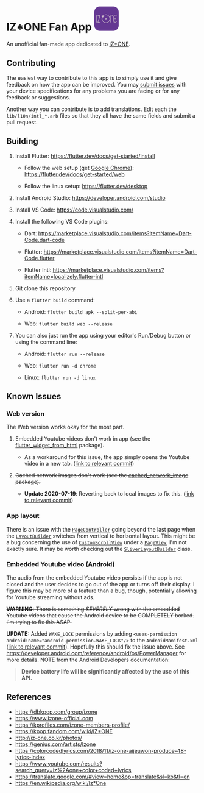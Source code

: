# IZ*ONE Fan App <img src="./assets/launcher_round.png" width="64" alt="App icon"/>

An unofficial fan-made app dedicated to [IZ*ONE](http://iz-one.co.kr/).

## Contributing

The easiest way to contribute to this app is to simply use it and give feedback on how the app can be improved.
You may [submit issues](https://github.com/airicbear/izone-app/issues) with your device specifications for any problems you are facing or for any feedback or suggestions.

Another way you can contribute is to add translations.
Edit each the `lib/l10n/intl_*.arb` files so that they all have the same fields and submit a pull request.

## Building

1. Install Flutter: https://flutter.dev/docs/get-started/install

    - Follow the web setup (get [Google Chrome](https://www.google.com/chrome/)): https://flutter.dev/docs/get-started/web

    - Follow the linux setup: https://flutter.dev/desktop

2. Install Android Studio: https://developer.android.com/studio

3. Install VS Code: https://code.visualstudio.com/

4. Install the following VS Code plugins:

    - Dart: https://marketplace.visualstudio.com/items?itemName=Dart-Code.dart-code

    - Flutter: https://marketplace.visualstudio.com/items?itemName=Dart-Code.flutter

    - Flutter Intl: https://marketplace.visualstudio.com/items?itemName=localizely.flutter-intl

5. Git clone this repository

6. Use a `flutter build` command:

    - Android: `flutter build apk --split-per-abi`

    - Web: `flutter build web --release`

7. You can also just run the app using your editor's Run/Debug button or using the command line:

    - Android: `flutter run --release`

    - Web: `flutter run -d chrome`

    - Linux: `flutter run -d linux`

## Known Issues

### Web version

The Web version works okay for the most part.

1. Embedded Youtube videos don't work in app (see the [flutter_widget_from_html](https://pub.dev/packages/flutter_widget_from_html) package).

    - As a workaround for this issue, the app simply opens the Youtube video in a new tab. ([link to relevant commit](https://github.com/airicbear/izone-app/commit/9cee33ea1d4a685b021c35a040c553c74bd2e1be))

2. ~~Cached network images don't work (see the [cached_network_image](https://pub.dev/packages/cached_network_image) package).~~

    - **Update 2020-07-19**: Reverting back to local images to fix this. ([link to relevant commit](https://github.com/airicbear/izone-app/commit/323a025c72f3396bf61585b2389cd6f077852cbe))

### App layout

There is an issue with the [`PageController`](https://api.flutter.dev/flutter/widgets/PageController-class.html) going beyond the last page when the [`LayoutBuilder`](https://api.flutter.dev/flutter/widgets/LayoutBuilder-class.html) switches from vertical to horizontal layout.
This might be a bug concerning the use of [`CustomScrollView`](https://api.flutter.dev/flutter/widgets/CustomScrollView-class.html) under a [`PageView`](https://api.flutter.dev/flutter/widgets/PageView-class.html), I'm not exactly sure.
It may be worth checking out the [`SliverLayoutBuilder`](https://api.flutter.dev/flutter/widgets/SliverLayoutBuilder-class.html) class.

### Embedded Youtube video (Android)

The audio from the embedded Youtube video persists if the app is not closed and the user decides to go out of the app or turns off their display.
I figure this may be more of a feature than a bug, though, potentially allowing for Youtube streaming without ads.

~~**WARNING:** There is something *SEVERELY* wrong with the embedded Youtube videos that cause the Android device to be COMPLETELY borked. I'm trying to fix this ASAP.~~

**UPDATE:** Added `WAKE_LOCK` permissions by adding `<uses-permission android:name="android.permission.WAKE_LOCK"/>` to the `AndroidManifest.xml` ([link to relevant commit](https://github.com/airicbear/izone-app/commit/ad519808252dea0b584199ac01d17582bd4eac1c)).
Hopefully this should fix the issue above.
See https://developer.android.com/reference/android/os/PowerManager for more details.
NOTE from the Android Developers documentation:

> **Device battery life will be significantly affected by the use of this API.**


## References

- https://dbkpop.com/group/izone
- https://www.izone-official.com
- https://kprofiles.com/izone-members-profile/
- https://kpop.fandom.com/wiki/IZ*ONE
- http://iz-one.co.kr/photos/
- https://genius.com/artists/Izone
- https://colorcodedlyrics.com/2018/11/iz-one-aijeuwon-produce-48-lyrics-index
- https://www.youtube.com/results?search_query=iz%2Aone+color+coded+lyrics
- https://translate.google.com/#view=home&op=translate&sl=ko&tl=en
- https://en.wikipedia.org/wiki/Iz*One
